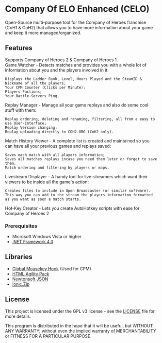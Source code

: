 # Company Of ELO Enhanced (CELO)

Open-Source multi-purpose tool for the Company of Heroes franchise (CoH1 & CoH2) that allows you to have more information about your game and keep it more managed/organized.

## Features

Supports Company of Heroes 2 & Company of Heroes 1.  
Game Watcher - Detects matches and provides you with a whole lot of information about you and the players involved in it:

    Displays the Ladder Rank, Level, Hours Played and the SteamID & Nickname of all the players;
    Your CPM Counter (Clicks per Minute);
    Players Factions;
    Your Battle-Servers Ping.

Replay Manager - Manage all your game replays and also do some cool stuff with them:

    Replay ordering, deleting and renaming, filtering, all from a easy to use User-Interface;
    Replay Version changing;
    Replay uploading directly to COH2.ORG (CoH2 only).


Match History Viewer - A complete list is created and maintained so you can have all your previous games and replays saved:

    Saves each match with all players information;
    Saves all matches replays incase you need them later or forget to save them;
    Match ordering and filtering by players or maps.


Livestream Displayer - A handy tool for live-streamers which want their viewers to be inside all the game's action:

    Creates files to include in Open Broadcaster (or similar software). 
    This way you can add to the stream the players information formatted as you want as soon a match starts.

Hot-Key Creator - Lets you create AutoHotkey scripts with ease for Company of Heroes 2


### Prerequisites

* Microsoft Windows Vista or higher
* [.NET Framework 4.0](https://www.microsoft.com/en-US/download/details.aspx?id=17851)

## Libraries

* [Global Mousekey Hook](https://github.com/gmamaladze/globalmousekeyhook) (Used for CPM)
* [HTML Agility Pack](http://html-agility-pack.net)
* [Newtonsoft JSON](https://www.newtonsoft.com/json)
* [Ionic.Zip](https://dotnetzip.codeplex.com)

## License

This project is licensed under the GPL v3 license - see the [LICENSE](LICENSE) file for more details.

This program is distributed in the hope that it will be useful,
but WITHOUT ANY WARRANTY; without even the implied warranty of
MERCHANTABILITY or FITNESS FOR A PARTICULAR PURPOSE.
